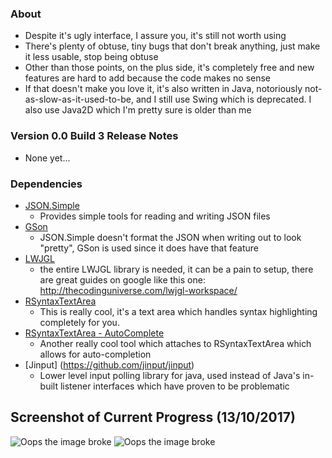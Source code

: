 ### About
- Despite it's ugly interface, I assure you, it's still not worth using
- There's plenty of obtuse, tiny bugs that don't break anything, just make it less usable, stop being obtuse
- Other than those points, on the plus side, it's completely free and new features are hard to add because the code makes no sense
- If that doesn't make you love it, it's also written in Java, notoriously not-as-slow-as-it-used-to-be, and I still use Swing which is deprecated. I also use Java2D which I'm pretty sure is older than me

### Version 0.0 Build 3 Release Notes

- None yet...

### Dependencies
- [JSON.Simple](https://github.com/fangyidong/json-simpl)
	- Provides simple tools for reading and writing JSON files
- [GSon](https://github.com/google/gson)
	- JSON.Simple doesn't format the JSON when writing out to look "pretty", GSon is used since it does have that feature
- [LWJGL](https://www.lwjgl.org/download) 
	- the entire LWJGL library is needed, it can be a pain to setup, there are great guides on google like this one: http://thecodinguniverse.com/lwjgl-workspace/
- [RSyntaxTextArea](https://github.com/bobbylight/RSyntaxTextArea)
	- This is really cool, it's a text area which handles syntax highlighting completely for you.
- [RSyntaxTextArea - AutoComplete](https://github.com/bobbylight/AutoComplete)
	- Another really cool tool which attaches to RSyntaxTextArea which allows for auto-completion
- [Jinput] (https://github.com/jinput/jinput)
	- Lower level input polling library for java, used instead of Java's in-built listener interfaces which have proven to be problematic
	
## Screenshot of Current Progress (13/10/2017)

![Oops the image broke](https://i.imgur.com/SNLysy8.jpg "Elara Editor")
![Oops the image broke](https://i.imgur.com/ZLYNP1j.jpg "Texture blending")
